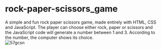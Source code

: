 # rock-paper-scissors_game
A simple and fun rock paper scissors game, made entirely with HTML, CSS and JavaScript. The player can choose either rock, paper or scissors and the JavaScript code will generate a number between 1 and 3. According to the number, the computer shows its choice.<br>
![57gcsn](https://user-images.githubusercontent.com/64974151/116420047-04e71f00-a814-11eb-9f11-25fc1ab4b2c1.gif)
